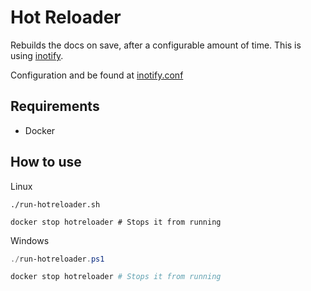 # Hot Reloader

Rebuilds the docs on save, after a configurable amount of time. This is using [inotify](https://man7.org/linux/man-pages/man7/inotify.7.html).

Configuration and be found at [inotify.conf](./inotify.conf)

## Requirements

- Docker

## How to use

Linux
```shell
./run-hotreloader.sh

docker stop hotreloader # Stops it from running
```

Windows
```powershell
./run-hotreloader.ps1

docker stop hotreloader # Stops it from running
```

